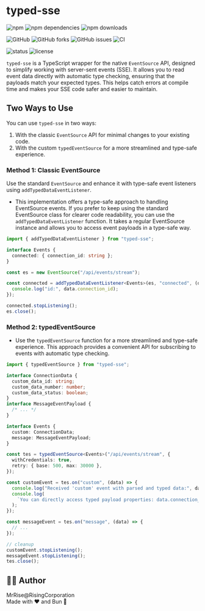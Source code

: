 # typed-sse

![npm](https://img.shields.io/npm/v/typed-sse?logo=npm&color=orange)
![npm dependencies](https://img.shields.io/librariesio/release/npm/typed-sse?logo=npm)
![npm downloads](https://img.shields.io/npm/dw/typed-sse?logo=npm)

![GitHub](https://img.shields.io/github/stars/Rising-Corporation/typed-sse?style=social&logo=github)
![GitHub forks](https://img.shields.io/github/forks/Rising-Corporation/typed-sse?style=social&logo=github)
![GitHub issues](https://img.shields.io/github/issues/Rising-Corporation/typed-sse?logo=github)
![CI](https://github.com/Rising-Corporation/typed-sse/actions/workflows/ci.yml/badge.svg)

![status](https://img.shields.io/badge/status-beta-orange)
![license](https://img.shields.io/github/license/Rising-Corporation/typed-sse?logo=open-source-initiative&logoColor=white)

<!-- [![Conventional Commits](https://img.shields.io/badge/Conventional%20Commits-1.0.0-blue.svg?logo=conventionalcommits)](https://www.conventionalcommits.org/en/v1.0.0/) -->

`typed-sse` is a TypeScript wrapper for the native `EventSource` API, designed to simplify working with server-sent events (SSE). It allows you to read event data directly with automatic type checking, ensuring that the payloads match your expected types. This helps catch errors at compile time and makes your SSE code safer and easier to maintain.

## Two Ways to Use

You can use `typed-sse` in two ways:

1. With the classic `EventSource` API for minimal changes to your existing code.
2. With the custom `typedEventSource` for a more streamlined and type-safe experience.

### Method 1: Classic EventSource

Use the standard `EventSource` and enhance it with type-safe event listeners using `addTypedDataEventListener`.

- This implementation offers a type-safe approach to handling EventSource events. If you prefer to keep using the standard EventSource class for clearer code readability, you can use the `addTypedDataEventListener` function. It takes a regular EventSource instance and allows you to access event payloads in a type-safe way.

```ts
import { addTypedDataEventListener } from "typed-sse";

interface Events {
  connected: { connection_id: string };
}

const es = new EventSource("/api/events/stream");

const connected = addTypedDataEventListener<Events>(es, "connected", (data) => {
  console.log("id:", data.connection_id);
});

connected.stopListening();
es.close();
```

### Method 2: typedEventSource

- Use the `typedEventSource` function for a more streamlined and type-safe experience. This approach provides a convenient API for subscribing to events with automatic type checking.

```ts
import { typedEventSource } from "typed-sse";

interface ConnectionData {
  custom_data_id: string;
  custom_data_number: number;
  custom_data_status: boolean;
}
interface MessageEventPayload {
  /* ... */
}

interface Events {
  custom: ConnectionData;
  message: MessageEventPayload;
}

const tes = typedEventSource<Events>("/api/events/stream", {
  withCredentials: true,
  retry: { base: 500, max: 30000 },
});

const customEvent = tes.on("custom", (data) => {
  console.log("Received 'custom' event with parsed and typed data:", data);
  console.log(
    `You can directly access typed payload properties: data.connection_id: ${data.custom_data_id} , custom_data_number : ${data.custom_data_number}, etc ... `
  );
});

const messageEvent = tes.on("message", (data) => {
  // ...
});

// cleanup
customEvent.stopListening();
messageEvent.stopListening();
tes.close();
```

## 👨‍💻 Author

MrRise@RisingCorporation  
Made with ❤️ and Bun 🐇
